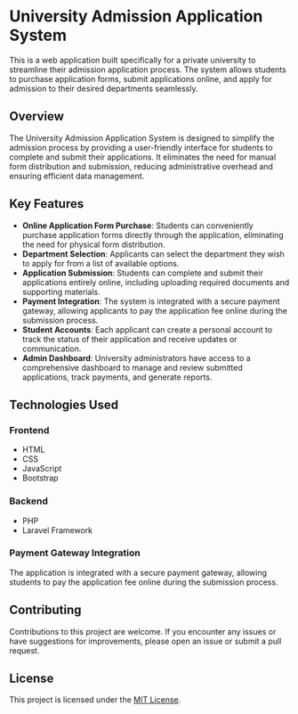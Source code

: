 # University Admission Application System

This is a web application built specifically for a private university to streamline their admission application process. The system allows students to purchase application forms, submit applications online, and apply for admission to their desired departments seamlessly.

## Overview

The University Admission Application System is designed to simplify the admission process by providing a user-friendly interface for students to complete and submit their applications. It eliminates the need for manual form distribution and submission, reducing administrative overhead and ensuring efficient data management.

## Key Features

- **Online Application Form Purchase**: Students can conveniently purchase application forms directly through the application, eliminating the need for physical form distribution.
- **Department Selection**: Applicants can select the department they wish to apply for from a list of available options.
- **Application Submission**: Students can complete and submit their applications entirely online, including uploading required documents and supporting materials.
- **Payment Integration**: The system is integrated with a secure payment gateway, allowing applicants to pay the application fee online during the submission process.
- **Student Accounts**: Each applicant can create a personal account to track the status of their application and receive updates or communication.
- **Admin Dashboard**: University administrators have access to a comprehensive dashboard to manage and review submitted applications, track payments, and generate reports.

## Technologies Used

### Frontend
- HTML
- CSS
- JavaScript
- Bootstrap

### Backend
- PHP
- Laravel Framework

### Payment Gateway Integration
The application is integrated with a secure payment gateway, allowing students to pay the application fee online during the submission process.

## Contributing

Contributions to this project are welcome. If you encounter any issues or have suggestions for improvements, please open an issue or submit a pull request.

## License

This project is licensed under the [MIT License](LICENSE).

